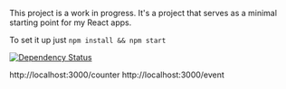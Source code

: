 This project is a work in progress. It's a project that serves as a minimal starting point for my React apps.

To set it up just
`npm install && npm start`

[![Dependency Status](https://david-dm.org/jvorcak/my-react-starter.svg)](https://david-dm.org/jvorcak/my-react-starter)


http://localhost:3000/counter
http://localhost:3000/event
